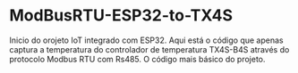 # ModBusRTU-ESP32-to-TX4S
 Inicio do orojeto IoT integrado com ESP32. Aqui está o código que apenas captura a temperatura do controlador de temperatura TX4S-B4S através do protocolo Modbus RTU com Rs485. O código mais básico do projeto.
 
